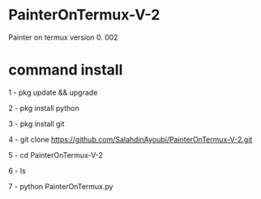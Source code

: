 # PainterOnTermux-V-2
Painter on termux version 0. 002


# command install

1 - pkg update && upgrade

2 - pkg install python

3 - pkg install git 

4 - git clone https://github.com/SalahdinAyoubi/PainterOnTermux-V-2.git 

5 - cd PainterOnTermux-V-2

6 - ls

7 - python PainterOnTermux.py
